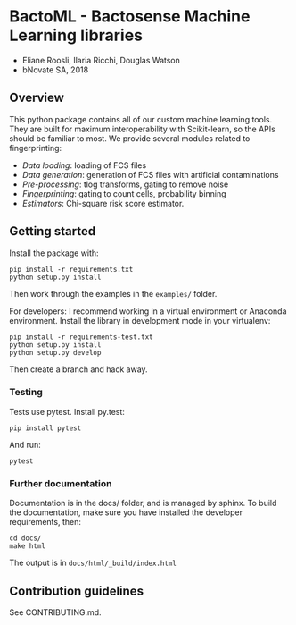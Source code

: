 # BactoML - Bactosense Machine Learning libraries

* Eliane Roosli, Ilaria Ricchi, Douglas Watson
* bNovate SA, 2018

## Overview

This python package contains all of our custom machine learning tools. They are built for maximum interoperability with Scikit-learn, so the APIs should be familiar to most. We provide several modules related to fingerprinting:

- *Data loading*: loading of FCS files
- *Data generation*: generation of FCS files with artificial contaminations
- *Pre-processing*: tlog transforms, gating to remove noise
- *Fingerprinting*: gating to count cells, probability binning
- *Estimators*: Chi-square risk score estimator.

## Getting started

Install the package with:

```
pip install -r requirements.txt
python setup.py install
```

Then work through the examples in the `examples/` folder.

For developers: I recommend working in a virtual environment or Anaconda environment. Install the library in development mode in your virtualenv:

```
pip install -r requirements-test.txt
python setup.py install
python setup.py develop
```

Then create a branch and hack away. 

### Testing

Tests use pytest. Install py.test:

```
pip install pytest
```

And run:

```
pytest
```

### Further documentation

Documentation is in the docs/ folder, and is managed by sphinx. To build the documentation, make sure you have installed the developer requirements, then:

```
cd docs/
make html
```

The output is in `docs/html/_build/index.html`

## Contribution guidelines

See CONTRIBUTING.md.